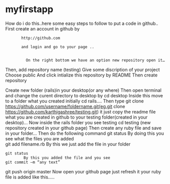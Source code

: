 # myfirstapp
How do i do this..here some easy steps to follow to put a code in github..
           First create an account in github by
           
           http://github.com 
           
           and login and go to your page ..

 
             On the right bottom we have an option new repository open it…

Then, add repository name (testing)
    Give some  discription of your project 
    Choose public
    And click intialize this repository by README
    Then create repository

Create new folder (rails)in  your desktop(or any where)
     Then open terminal and change the curent directory to desktop by cd desktop
     Inside this move to a folder what you created initially cd rails….
     Then type git clone https://github.com/username/foldername.git(eg.git clone https://github.com/karthigashree/testing.git)   it  just copy the readme file what you are created in github to your  testing folder(created in your desktop)…
    Now inside the rails folder you see testing
    cd testing (new repository created in your github page)
   Then create any ruby file and save in your folder…
Then do the following command
    git status
           By doing this you see what the files you are added  
    git add filename.rb
            By this we just add the file in your folder
            
    git status
            By this you added the file and you see
    git commit –m “any text”
   git push origin master
            Now open your github page just refresh it  your ruby file is added like this….. 
